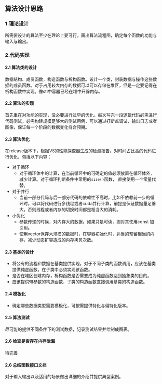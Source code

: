 ## 算法设计思路
### 1.理论设计
所需要设计的算法至少在理论上要可行。画出算法流程图，确定每个函数的功能与输入与输出。
### 2.代码实现

#### 2.1 算法类的设计
数据结构、成员函数，构造函数与析构函数。设计一个类，封装数据与操作这些数据的成员函数。对于占用较大内存的数据可以可以存储在堆区，但是一定要记得在析构函数中实现。像stl中容器已经在堆中开辟内存。
#### 2.2 算法的实现
首先重在对功能的实现，没必要进行过早的优化。每次写完一段逻辑代码必需进行代码测试，必需构建规模足够大的测试用例，可以通过打断点调试，输出日志或者图像，保证每一个阶段的数据变化符合预期。
#### 2.3 算法优化
在release版本下，根据VS的性能探查器生成的检测报告，对时间占比高的代码进行优化，包括以下内容：

* 对于循环
    * 对于循环体中的计算，在当前循环中的可确定的值必须放置在循环体外，减少计算。对于循环判断条件中常用的`size()`函数， 直接使用一个常量代替。
* 对于并行
    * 当前一部分代码与后一部分代码的依赖性不高时，比如不依赖前一步的循环时，可以将代码进行多线程或者cuda并行计算，前提是保证数据量足够大，否则线程或者内存的切换时间都是相当大的消耗。
* 小优化
    * 参数传递的时候，对内存大的数据，如果只是可读，则对其使用const 加引用。
    * 使用vector保存大规模的数据时，在容器初始化时，适当的预留相当的内存，减少动态扩容造成的内存拷贝次数。

#### 2.3 基类的设计
* 将公有的流程和数据在基类提供实现，对于不同子类的函数调用，应该在基类提供纯虚函数，在子类中必须实现该函数。
* 是否在堆区创建内存，析构函数是否需要成为纯虚函数达到抽象类的目的。
* 应该提供带参数的构造函数，子类的构造函数直接调用基类的构造函数。

#### 2.4 模板化
* 确定哪些数据类型需要模板化，可按需提供特化与偏特化版本。

#### 2.5 算法测试
尽可能的提供不同条件下的测试数据，记录测试结果并绘制成图表。

#### 2.6 检查是否存在内存泄漏
待完善

#### 2.6 总结函数接口文档
对于输入输出以及适用的场景做出详细的介绍并提供典型案例。